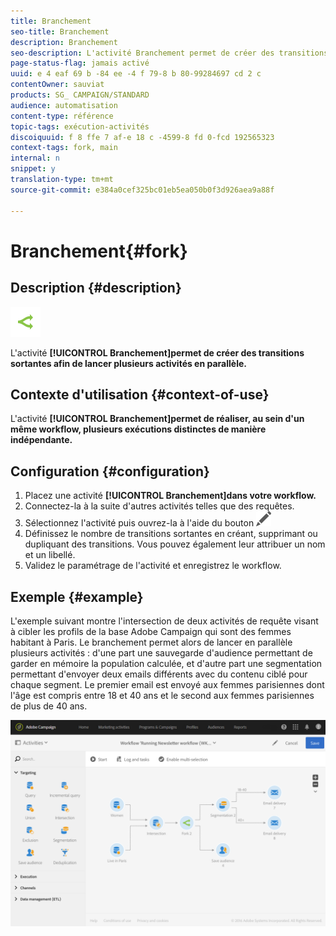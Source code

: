 ```yaml
---
title: Branchement
seo-title: Branchement
description: Branchement
seo-description: L'activité Branchement permet de créer des transitions sortantes afin de lancer plusieurs activités en parallèle.
page-status-flag: jamais activé
uuid: e 4 eaf 69 b -84 ee -4 f 79-8 b 80-99284697 cd 2 c
contentOwner: sauviat
products: SG_ CAMPAIGN/STANDARD
audience: automatisation
content-type: référence
topic-tags: exécution-activités
discoiquuid: f 8 ffe 7 af-e 18 c -4599-8 fd 0-fcd 192565323
context-tags: fork, main
internal: n
snippet: y
translation-type: tm+mt
source-git-commit: e384a0cef325bc01eb5ea050b0f3d926aea9a88f

---
```



# Branchement{#fork}

## Description {#description}

![](assets/fork.png)

L'activité **[!UICONTROL Branchement]permet de créer des transitions sortantes afin de lancer plusieurs activités en parallèle.**

## Contexte d'utilisation {#context-of-use}

L'activité **[!UICONTROL Branchement]permet de réaliser, au sein d'un même workflow, plusieurs exécutions distinctes de manière indépendante.**

## Configuration {#configuration}

1. Placez une activité **[!UICONTROL Branchement]dans votre workflow.**
1. Connectez-la à la suite d'autres activités telles que des requêtes.
1. Sélectionnez l'activité puis ouvrez-la à l'aide du bouton ![, disponible dans les actions rapides qui s'affichent.](assets/edit_darkgrey-24px.png)
1. Définissez le nombre de transitions sortantes en créant, supprimant ou dupliquant des transitions. Vous pouvez également leur attribuer un nom et un libellé.
1. Validez le paramétrage de l'activité et enregistrez le workflow.

## Exemple {#example}

L'exemple suivant montre l'intersection de deux activités de requête visant à cibler les profils de la base Adobe Campaign qui sont des femmes habitant à Paris. Le branchement permet alors de lancer en parallèle plusieurs activités : d'une part une sauvegarde d'audience permettant de garder en mémoire la population calculée, et d'autre part une segmentation permettant d'envoyer deux emails différents avec du contenu ciblé pour chaque segment. Le premier email est envoyé aux femmes parisiennes dont l'âge est compris entre 18 et 40 ans et le second aux femmes parisiennes de plus de 40 ans.

![](assets/wkf_fork_example.png)

